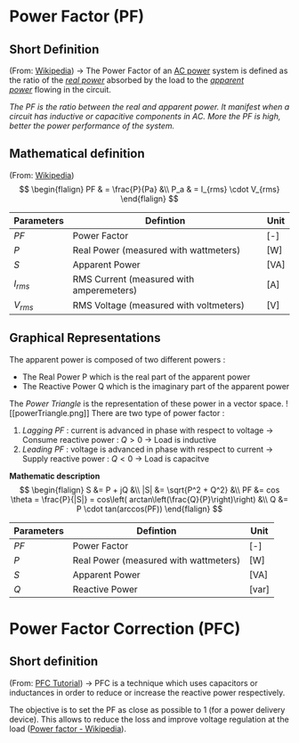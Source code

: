 # Power Factor (PF)
## Short Definition 
(From: [Wikipedia](https://en.wikipedia.org/wiki/Power_factor)) -> The Power Factor of an [AC power](https://en.wikipedia.org/wiki/AC_power "AC power") system is defined as the ratio of the _[real power](https://en.wikipedia.org/wiki/Real_power "Real power")_ absorbed by the load to the _[apparent power](https://en.wikipedia.org/wiki/Apparent_power "Apparent power")_ flowing in the circuit. 

*The PF is the ratio between the real and apparent power. It manifest when a circuit has inductive or capacitive components in AC. More the PF is high, better the power performance of the system.*

## Mathematical definition
(From: [Wikipedia](https://en.wikipedia.org/wiki/Power_factor))
$$
\begin{flalign}
PF & = \frac{P}{Pa} &\\ 
P_a & = I_{rms} \cdot V_{rms}
\end{flalign}
$$

**Parameters** | **Defintion** | **Unit**
--- | --- | ---
$PF$ | Power Factor | [-]
$P$ | Real Power (measured with wattmeters) | [W]
$S$ | Apparent Power | [VA]
$I_{rms}$ | RMS Current (measured with amperemeters) | [A]
$V_{rms}$ | RMS Voltage (measured with voltmeters) | [V]

## Graphical Representations
The apparent power is composed of two different powers :
- The Real Power P which is the real part of the apparent power
- The Reactive Power Q which is the imaginary part of the apparent power

The *Power Triangle* is the representation of these power in a vector space.
![[powerTriangle.png]]
There are two type of power factor :
1. *Lagging PF* : current is advanced in phase with respect to voltage -> Consume reactive power : $Q > 0$ -> Load is inductive
2. *Leading PF* : voltage is advanced in phase with respect to current -> Supply reactive power : $Q < 0$ -> Load is capacitve

**Mathematic description**
$$
\begin{flalign}
S &= P + jQ &\\
|S| &= \sqrt{P^2 + Q^2} &\\
PF &= cos \theta = \frac{P}{|S|} = cos\left( arctan\left(\frac{Q}{P}\right)\right) &\\
Q &= P \cdot tan(arccos(PF))
\end{flalign}
$$

**Parameters** | **Defintion** | **Unit**
--- | --- | ---
$PF$ | Power Factor | [-]
$P$ | Real Power (measured with wattmeters) | [W]
$S$ | Apparent Power | [VA]
$Q$ | Reactive Power | [var]


# Power Factor Correction (PFC)
## Short definition
(From: [PFC Tutorial](https://www.electronics-tutorials.ws/accircuits/power-factor-correction.html)) -> PFC is a technique which uses capacitors or inductances in order to reduce or increase the reactive power respectively.

The objective is to set the PF as close as possible to 1 (for a power delivery device). This allows to reduce the loss and improve voltage regulation at the load ([Power factor - Wikipedia](https://en.wikipedia.org/wiki/Power_factor)). 
